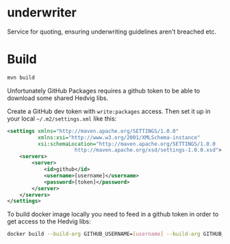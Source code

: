 # underwriter
Service for quoting, ensuring underwriting guidelines aren't breached etc.

# Build

```bash
mvn build
```

Unfortunately GitHub Packages requires a github token to be able to download
some shared Hedvig libs. 

Create a GitHub dev token with `write:packages` access. Then set it up in
your local `~/.m2/settings.xml` like this:
```xml
<settings xmlns="http://maven.apache.org/SETTINGS/1.0.0"
          xmlns:xsi="http://www.w3.org/2001/XMLSchema-instance"
          xsi:schemaLocation="http://maven.apache.org/SETTINGS/1.0.0
                      http://maven.apache.org/xsd/settings-1.0.0.xsd">
    <servers>
        <server>
            <id>github</id>
            <username>[username]</username>
            <password>[token]</password>
        </server>
    </servers>
</settings>
```

To build docker image locally you need to feed in a github token in order to 
get access to the Hedvig libs:

```bash
docker build --build-arg GITHUB_USERNAME=[username] --build-arg GITHUB_TOKEN=[token] .
```